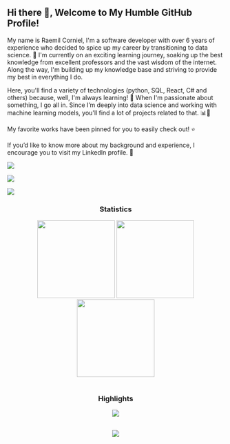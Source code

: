 ## Hi there 👋, Welcome to My Humble GitHub Profile!

My name is Raemil Corniel, I'm a software developer with over 6 years of experience who decided to spice up my career by transitioning to data science. 🌱 I'm currently on an exciting learning journey, soaking up the best knowledge from excellent professors and the vast wisdom of the internet. Along the way, I'm building up my knowledge base and striving to provide my best in everything I do.

Here, you'll find a variety of technologies (python, SQL, React, C# and others) because, well, I'm always learning! 🚀 When I'm passionate about something, I go all in. Since I’m deeply into data science and working with machine learning models, you'll find a lot of projects related to that. 📊🤖

My favorite works have been pinned for you to easily check out! ⭐️

If you’d like to know more about my background and experience, I encourage you to visit my LinkedIn profile. 💼
<div> <a href="https://www.linkedin.com/in/raemilcorniel/" target="_blank"><img src="https://img.shields.io/badge/LinkedIn-0077B5?style=for-the-badge&logo=linkedin&logoColor=white" target="_blank"></a>

<a href="https://www.kaggle.com/raemilcorniel1" target="_blank"><img src="https://img.shields.io/badge/Kaggle-20BEFF?style=for-the-badge&logo=Kaggle&logoColor=white" target="_blank"></a>

<a href = "mailto:raemilcorniel@hotmail.com"><img src="https://img.shields.io/badge/-outlook-%23333?style=for-the-badge&logo=mail&logoColor=white" target="_blank"></a>

</div>





<h3 align="center">Statistics</h3>

 <div align="center">

<img src="http://github-profile-summary-cards.vercel.app/api/cards/stats?username=raemilcf&theme=swift" height="180em" />

<img src="http://github-profile-summary-cards.vercel.app/api/cards/repos-per-language?username=raemilcf&theme=swift" height="180em"  />

<img src="http://github-profile-summary-cards.vercel.app/api/cards/profile-details?username=raemilcf&theme=swift" height="180em" />

</div>

<br/>

<h3 align="center">Highlights</h3>



<div align="center">

<img src="https://github-profile-trophy.vercel.app/?username=raemilcf&theme=swift&row=2&column=3"/></div>

 <div align="center">

<br/>

<img src="https://komarev.com/ghpvc/?username=raemilcf&label=Profile%20views&color=0e75b6&style=flat"/>

</div>
